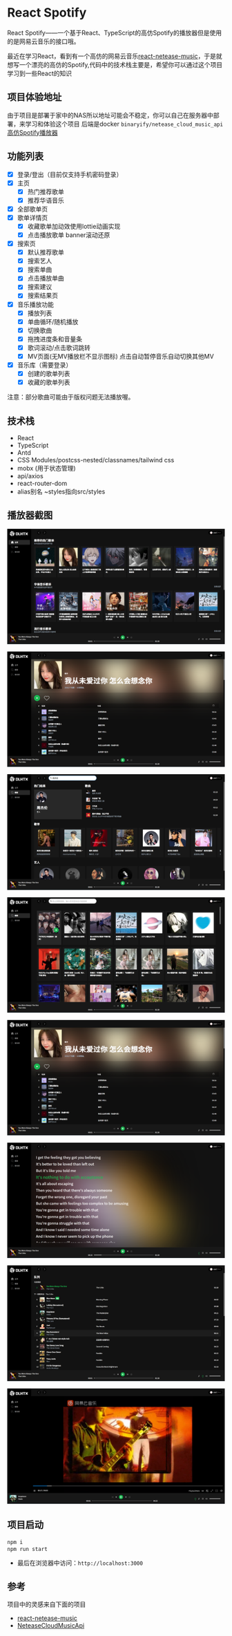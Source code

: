 # React Spotify
React Spotify——一个基于React、TypeScript的高仿Spotify的播放器但是使用的是网易云音乐的接口哦。

最近在学习React，看到有一个高仿的网易云音乐[react-netease-music](https://github.com/uniquemo/react-netease-music)，于是就想写一个漂亮的高仿的Spotify,代码中的技术栈主要是，希望你可以通过这个项目学习到一些React的知识



## 项目体验地址
由于项目是部署于家中的NAS所以地址可能会不稳定，你可以自己在服务器中部署，来学习和体验这个项目
后端是docker `binaryify/netease_cloud_music_api`
[高仿Spotify播放器](http://www.dlhtx.top:8090)

## 功能列表
- [x] 登录/登出（目前仅支持手机密码登录）
- [x] 主页
  - [x] 热门推荐歌单
  - [x] 推荐华语音乐
- [x] 全部歌单页
- [x] 歌单详情页
  - [x] 收藏歌单加动效使用lottie动画实现
  - [x] 点击播放歌单 banner滚动还原
- [x] 搜索页
  - [x] 默认推荐歌单
  - [x] 搜索艺人
  - [x] 搜索单曲
  - [x] 点击播放单曲
  - [x] 搜索建议
  - [x] 搜索结果页
- [x] 音乐播放功能
  - [x] 播放列表
  - [x] 单曲循环/随机播放
  - [x] 切换歌曲
  - [x] 拖拽进度条和音量条
  - [x] 歌词滚动/点击歌词跳转
  - [x] MV页面(无MV播放栏不显示图标) 点击自动暂停音乐自动切换其他MV
- [x] 音乐库（需要登录）
  - [x] 创建的歌单列表
  - [x] 收藏的歌单列表

注意：部分歌曲可能由于版权问题无法播放喔。

## 技术栈
- React
- TypeScript
- Antd
- CSS Modules/postcss-nested/classnames/tailwind css
- mobx (用于状态管理)
- api/axios
- react-router-dom
- alias别名 ~styles指向src/styles

## 播放器截图
![首页](./screenshot/首页.png)

![歌单详情页](./screenshot/歌单详情页.png)

![搜索详情页](./screenshot/搜索详情页.png)

![搜索推荐页](./screenshot/搜索推荐页.png)

![歌单详情页](./screenshot/歌单详情页.png)

![歌词页](./screenshot/歌词页.png)

![队列页](./screenshot/队列页.png)

![MV](./screenshot/MV.png)


## 项目启动
```
npm i 
npm run start
```
- 最后在浏览器中访问：`http://localhost:3000`

## 参考
项目中的灵感来自下面的项目
- [react-netease-music](https://github.com/uniquemo/react-netease-music)
- [NeteaseCloudMusicApi](https://binaryify.github.io/NeteaseCloudMusicApi)
